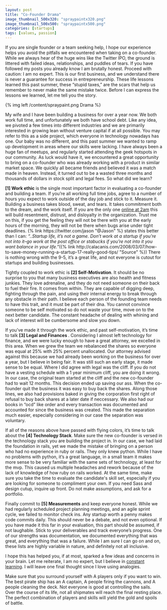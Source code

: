 ```yaml
---
layout: post
title: "Co-Founder Drama"
image_thumbnail_500x320: "spraypaintx320.png"
image_thumbnail_500x500: "spraypaintx500.png"
categories: [startups]
tags: [values, passion]
---  
```


<p>
If you are single founder or a team seeking help, I hope our experience helps you avoid the pitfalls we encountered when taking on a co-founder.  
While we always hear of the huge wins like the Twitter IPO, the ground is littered with failed ideas, relationships, and puddles of tears.  If you
have followed my posts you already know I am brutally honest. Proceed with caution:  I am no expert. This is our first business, and we understand
there is never a guarantee for success in entrepreneurship.  These life lessons learned this past summer, these “stupid taxes,” are the scars that
help us remember to never make the same mistake twice.  Before I can express the lessons we learned, let me tell you the story.  
</p><!-- more -->
<p>{% img left /content/spraypaint.png Drama %}</p>
<p>
My wife and I have been building a business for over a year now.  We both work full time, and unfortunately we both have school debt.  
Like any idea, we pivoted a few times into different industries and we are primarily interested in growing lean without venture capital
if at all possible.  You may refer to this as a side project, which everyone in technology nowadays has one. Our baby was no different,
and this past summer we wanted to ramp up development in areas where our skills were lacking.  I have always been a huge fan of meetups,
and regularly started attending the geek hotspots in our community.  As luck would have it, we encountered a great opportunity to bring on
a co-founder who was already working with a product in similar market space.  We quickly all became friends and believed it was a match
made in heaven.  Instead, it turned out to be a wasted three months and thousands of dollars in stock split and legal fees.  
So what did we learn?
</p>
<p>
<strong>[1] Work ethic</strong> is the single most important factor in evaluating a co-founder and building a team.  If you’re all working full
time jobs, agree to a number of hours you expect to work outside of the day job and stick to it.  Measure it.  Building a business takes blood,
sweat, and tears.  It takes commitment both to the dream, and the work itself.  If you are the only one
<a href="{% post_url 2013-01-01-who-is-online-at-2am %}">online at 2am</a> this will build resentment, distrust, and disloyalty in the organization.  Trust me on this, if you get the feeling
they will not be there with you at the early hours of the morning, they will not be there when bugs arise under tight deadlines.
{% link https://twitter.com/jason "@Jason" %} states this better than I can: <em>“..Startup life, it’s not a game. Don’t work at a startup if you’re not into it–go work at
the post office or stabucks if you’re not into it you want balance in your life.”</em>({% link http://calacanis.com/2008/03/07/how-to-save-money-running-a-startup-17-really-good-tips/ "Source" %})  
There is nothing wrong with the 9-5, it’s a great life, and not everyone is cutout for startups and building businesses.
</p>
<p>
Tightly coupled to work ethic is <strong>[2] Self-Motivation</strong>.  It should be no surprise to you that many business executives are also health
and fitness junkies.  They love adrenaline, and they do not need someone on their back to fuel their fire.  It comes from within.  They are capable
of digging deep, fighting through the pain, and using their internal energy to break through any obstacle in their path.  I believe each person of
the founding team needs to have this trait, and it must be part of their dna.  You cannot convince someone to be self motivated so do not waste your
time, move on to the next better candidate.  The constant headache of dealing with whining and lack of interest will be cumbersome and slow you down.
</p>
<p>
If you’ve made it through the work ethic, and past self-motivation, it’s time to talk <strong>[3] Legal and Finances </strong>.  Considering I almost left
technology for finance, and we were lucky enough to have a great attorney, we excelled in this area.  When we grew the team we rebalanced the shares so
everyone was equal at 25% with 25% percent unallocated.  Our attorney advised against this because we had already been working on the business for over
a year, but I believe in being fair.  It was still such an early stage, it made sense to be equal.  Where I did agree with legal was the cliff.  If you
do not have a vesting schedule with a 1 year minimum cliff, you are doing it wrong.  In our case, the original team started at the cliff and the new
co-founder had to wait 12 months.  This decision ended up saving our ass.  When the co-founder quit the business it was easy to buy back the shares.  
Along those lines, we also had provisions baked in giving the corporation first right of refusal to buy back shares at a later date if neccessary.  
We also had our books in “ocd” like order and every transaction was documented and accounted for since the business was created.  This made the
separation much easier, especially considering in our case the separation was voluntary.  
</p>
<p>
If all of the reasons above have passed with flying colors, it’s time to talk about the <strong>[4] Technology Stack</strong>.  Make sure the new co-founder
is versed in the technology stack you are building the project in.  In our case, we had laid the foundation in rails, yet we made the mistake of bringing
on a person who had no experience in ruby or rails. They only knew python.  While I have no problems with python, it’s a great language, in a small team it
makes more sense to be very familiar with the same sets of technology, at least for the mvp. This caused us multiple headaches and rework because of the
lack of knowledge of how ruby on rails worked.  At the same time, make sure you take the time to evaluate the candidate's skill set, especially if you are
looking for someone to compliment your own.  If you need Sass and design cutup, inquire up front.  Do not make assumptions, and ask for a portfolio.  
</p>
<p>
Finally commit to <strong>[5] Measurements</strong> and keep everyone honest.  While we had regularly scheduled project planning meetings, and an agile sprint cycle,
we failed to monitor check ins.  Any startup worth a penny makes code commits daily.  This should never be a debate, and not even optional.  If you have made it
this far in your evaluation, this part should be assumed, if not laughable.  Stick to your deliverables and track everyone’s progress.  One of our strengths
was documentation, we documented everything that was great, and everything that was a failure. While I am sure I can go on and on, these lists are highly
variable in nature, and definitely not all inclusive.
</p>
<p>
I hope this has helped you, if at most, sparked a few ideas and concerns in your brain.  Let me reiterate, I am no expert, but I believe in
<a href="{% post_url 2013-05-06-constant-learning %}">constant learning</a>.  I will leave one final thought since I love using analogies.  
</p>
<p>
Make sure that you surround yourself with A players only if you want to win. The best pirate ship has an A captain, A people firing the cannons,
and A people cleaning the deck.  Not everyone is good at controlling the sails. Over the course of its life, not all shipmates will reach the final
resting place.  The perfect combination of players and skills will yield the gold and spoils of battle.
</p>
